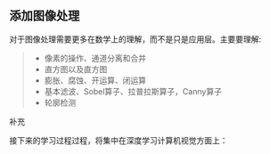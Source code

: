 ## 添加图像处理
对于图像处理需要更多在数学上的理解，而不是只是应用层。主要要理解:
> * 像素的操作、通道分离和合并
> * 直方图以及直方图
> * 膨胀、腐蚀、开运算、闭运算
> * 基本滤波、Sobel算子、拉普拉斯算子，Canny算子
> * 轮廓检测  

补充

接下来的学习过程过程，将集中在深度学习计算机视觉方面上：